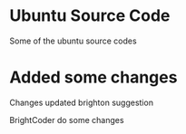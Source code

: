 # Ubuntu Source Code
Some of the ubuntu source codes


# Added some changes
Changes updated
brighton suggestion

BrightCoder do some changes